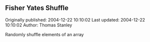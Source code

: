 ## Fisher Yates Shuffle

Originally published: 2004-12-22 10:10:02
Last updated: 2004-12-22 10:10:02
Author: Thomas Stanley

Randomly shuffle elements of an array